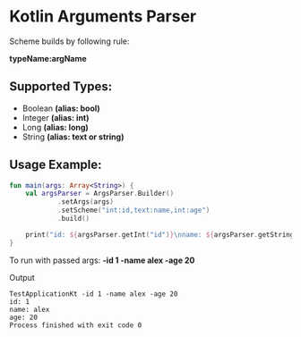 # Kotlin Arguments Parser

Scheme builds by following rule:

__typeName:argName__

## Supported Types:

- Boolean __(alias: bool)__
- Integer __(alias: int)__
- Long __(alias: long)__
- String __(alias: text or string)__


## Usage Example:

```kotlin
fun main(args: Array<String>) {
    val argsParser = ArgsParser.Builder()
            .setArgs(args)
            .setScheme("int:id,text:name,int:age")
            .build()

    print("id: ${argsParser.getInt("id")}\nname: ${argsParser.getString("name")}\nage: ${argsParser.getInt("age")}")
}
```

To run with passed args: __-id 1 -name alex -age 20__

Output

```text
TestApplicationKt -id 1 -name alex -age 20
id: 1
name: alex
age: 20
Process finished with exit code 0
```